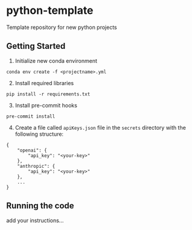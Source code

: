 # python-template
Template repository for new python projects

## Getting Started

1. Initialize new conda environment
```
conda env create -f <projectname>.yml
```

2. Install required libraries

```
pip install -r requirements.txt
```

3. Install pre-commit hooks

```
pre-commit install
```

4. Create a file called `apiKeys.json` file in the `secrets` directory with the following structure:
```
{
    "openai": {
        "api_key": "<your-key>"
    },
    "anthropic": {
        "api_key": "<your-key>"
    },
    ...
}
```


## Running the code

add your instructions...

